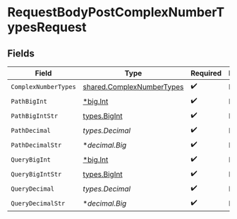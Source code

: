 # RequestBodyPostComplexNumberTypesRequest


## Fields

| Field                                                                  | Type                                                                   | Required                                                               | Description                                                            |
| ---------------------------------------------------------------------- | ---------------------------------------------------------------------- | ---------------------------------------------------------------------- | ---------------------------------------------------------------------- |
| `ComplexNumberTypes`                                                   | [shared.ComplexNumberTypes](../../models/shared/complexnumbertypes.md) | :heavy_check_mark:                                                     | N/A                                                                    |
| `PathBigInt`                                                           | [*big.Int](https://pkg.go.dev/math/big#Int)                            | :heavy_check_mark:                                                     | N/A                                                                    |
| `PathBigIntStr`                                                        | [types.BigInt](../../types/bigint.md)                                  | :heavy_check_mark:                                                     | N/A                                                                    |
| `PathDecimal`                                                          | *types.Decimal*                                                        | :heavy_check_mark:                                                     | N/A                                                                    |
| `PathDecimalStr`                                                       | **decimal.Big*                                                         | :heavy_check_mark:                                                     | N/A                                                                    |
| `QueryBigInt`                                                          | [*big.Int](https://pkg.go.dev/math/big#Int)                            | :heavy_check_mark:                                                     | N/A                                                                    |
| `QueryBigIntStr`                                                       | [types.BigInt](../../types/bigint.md)                                  | :heavy_check_mark:                                                     | N/A                                                                    |
| `QueryDecimal`                                                         | *types.Decimal*                                                        | :heavy_check_mark:                                                     | N/A                                                                    |
| `QueryDecimalStr`                                                      | **decimal.Big*                                                         | :heavy_check_mark:                                                     | N/A                                                                    |
